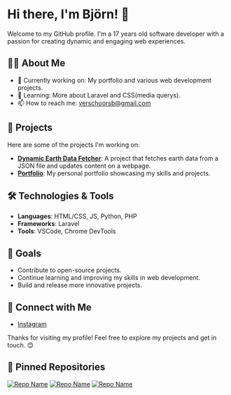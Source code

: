 # Hi there, I'm Björn! 👋

Welcome to my GitHub profile. I'm a 17 years old software developer with a passion for creating dynamic and engaging web experiences. 

## 👨‍💻 About Me

- 🔭 Currently working on: My portfolio and various web development projects.
- 🌱 Learning: More about Laravel and CSS(media querys).
- 📫 How to reach me: [verschoorsb@gmail.com](mailto:verschoorsb@gmail.com)

## 🚀 Projects

Here are some of the projects I'm working on:

- **[Dynamic Earth Data Fetcher](https://github.com/B078/earth-data-fetcher)**: A project that fetches earth data from a JSON file and updates content on a webpage.
- **[Portfolio](https://github.com/B078/Portfolio)**: My personal portfolio showcasing my skills and projects.

## 🛠️ Technologies & Tools

- **Languages**: HTML/CSS, JS, Python, PHP
- **Frameworks**: Laravel
- **Tools**: VSCode, Chrome DevTools

## 🎯 Goals

- Contribute to open-source projects.
- Continue learning and improving my skills in web development.
- Build and release more innovative projects.

## 🤝 Connect with Me

- [Instagram](https://www.instagram.com/bjornv_078)

Thanks for visiting my profile! Feel free to explore my projects and get in touch. 😊


## 📌 Pinned Repositories

[![Repo Name](https://github-readme-stats.vercel.app/api/pin/?username=B078&repo=Portfolio)](https://github.com/B078/Portfolio)
[![Repo Name](https://github-readme-stats.vercel.app/api/pin/?username=B078&repo=todoapp-larave)](https://github.com/B078/todoapp-laravel)
[![Repo Name](https://github-readme-stats.vercel.app/api/pin/?username=B078&repo=earth-data-fetcher)](https://github.com/B078/earth-data-fetcher)

